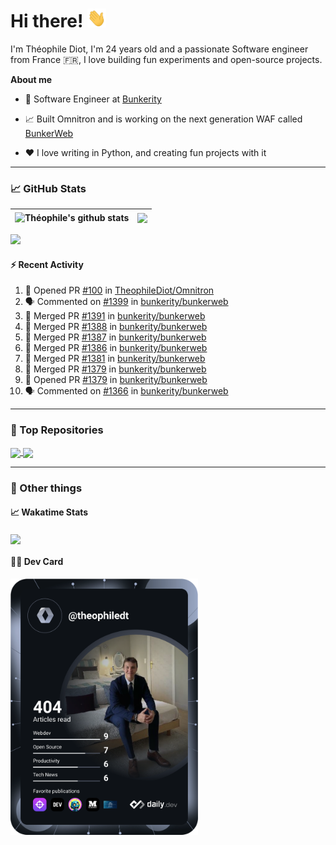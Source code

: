 # Hi there! <img src="./wave.gif" width="30px" height="30px" />

I'm Théophile Diot, I'm 24 years old and a passionate Software engineer from France 🇫🇷, I love building fun experiments and open-source projects.

**About me**

- 💼 Software Engineer at [Bunkerity](https://www.bunkerity.com/)

- 📈 Built Omnitron and is working on the next generation WAF called [BunkerWeb](https://www.bunkerweb.io)

- ❤️ I love writing in Python, and creating fun projects with it

---

### 📈 GitHub Stats

| <img align="center" src="https://github-readme-stats.vercel.app/api?username=TheophileDiot&show_icons=true&include_all_commits=true&theme=algolia&hide_border=true&rank_icon=github" alt="Théophile's github stats" /> | <img align="center" src="https://github-readme-stats.vercel.app/api/top-langs/?username=TheophileDiot&layout=compact&theme=algolia&hide_border=true" /> |
| ---------------------------------------------------------------------------------------------------------------------------------------------------------------------------------------------------------------------- | ------------------------------------------------------------------------------------------------------------------------------------------------------- |

![](https://github-readme-activity-graph.vercel.app/graph?username=TheophileDiot&theme=tokyo-night)

#### :zap: Recent Activity

<!--START_SECTION:activity-->
1. 💪 Opened PR [#100](https://github.com/TheophileDiot/Omnitron/pull/100) in [TheophileDiot/Omnitron](https://github.com/TheophileDiot/Omnitron)
2. 🗣 Commented on [#1399](https://github.com/bunkerity/bunkerweb/issues/1399#issuecomment-2273726454) in [bunkerity/bunkerweb](https://github.com/bunkerity/bunkerweb)
3. 🎉 Merged PR [#1391](https://github.com/bunkerity/bunkerweb/pull/1391) in [bunkerity/bunkerweb](https://github.com/bunkerity/bunkerweb)
4. 🎉 Merged PR [#1388](https://github.com/bunkerity/bunkerweb/pull/1388) in [bunkerity/bunkerweb](https://github.com/bunkerity/bunkerweb)
5. 🎉 Merged PR [#1387](https://github.com/bunkerity/bunkerweb/pull/1387) in [bunkerity/bunkerweb](https://github.com/bunkerity/bunkerweb)
6. 🎉 Merged PR [#1386](https://github.com/bunkerity/bunkerweb/pull/1386) in [bunkerity/bunkerweb](https://github.com/bunkerity/bunkerweb)
7. 🎉 Merged PR [#1381](https://github.com/bunkerity/bunkerweb/pull/1381) in [bunkerity/bunkerweb](https://github.com/bunkerity/bunkerweb)
8. 🎉 Merged PR [#1379](https://github.com/bunkerity/bunkerweb/pull/1379) in [bunkerity/bunkerweb](https://github.com/bunkerity/bunkerweb)
9. 💪 Opened PR [#1379](https://github.com/bunkerity/bunkerweb/pull/1379) in [bunkerity/bunkerweb](https://github.com/bunkerity/bunkerweb)
10. 🗣 Commented on [#1366](https://github.com/bunkerity/bunkerweb/issues/1366#issuecomment-2247713620) in [bunkerity/bunkerweb](https://github.com/bunkerity/bunkerweb)
<!--END_SECTION:activity-->

---

### 🔧 Top Repositories

<a href="https://github.com/bunkerity/bunkerweb">
  <img align="center" src="https://github-readme-stats.vercel.app/api/pin/?username=Bunkerity&repo=bunkerweb&theme=algolia" />
</a>
<a href="https://github.com/TheophileDiot/Omnitron">
  <img align="center" src="https://github-readme-stats.vercel.app/api/pin/?username=TheophileDiot&repo=Omnitron&theme=algolia" />
</a>

---

### 🎉 Other things

#### 📈 Wakatime Stats

<a href="https://wakatime.com/@theophile_bunkerity">
  <img align="center" src="https://github-readme-stats.vercel.app/api/wakatime?username=3aa5ce41-c253-43d9-8441-a721e446a45f&layout=compact&theme=algolia" />
</a>

#### 👨‍💻 Dev Card

<a href="https://app.daily.dev/TheophileDt">
  <img src="./devcard.svg" width="300" alt="Théophile Diot's Dev Card"/>
</a>
